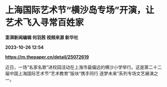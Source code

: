 # 上海国际艺术节“横沙岛专场”开演，让艺术飞入寻常百姓家
**澎湃新闻编辑 何羽茜 视频来源 新华社**

**2023-10-26 12:54**

**https://m.thepaper.cn/detail/25072619**

近日，一场“名家名歌”进校园活动在上海市最偏远的横沙小学举行。这是第二十二届中国上海国际艺术节“艺术教育”版块“携手同行 逐梦未来”系列专场文艺展演之一。